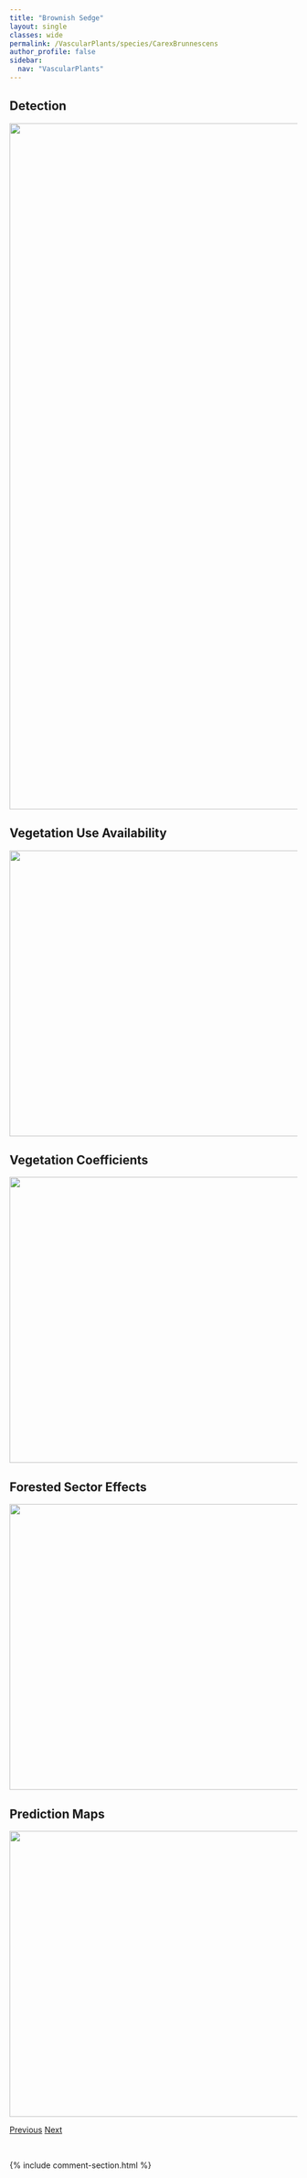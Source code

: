 ```yaml
---
title: "Brownish Sedge"
layout: single
classes: wide
permalink: /VascularPlants/species/CarexBrunnescens
author_profile: false
sidebar:
  nav: "VascularPlants"
---
```


<h2>Detection</h2>

<a href="https://drive.google.com/uc?export=view&id=1j7owlp73JIk_4YLQpE_M7OlsgkoRikGX">
<img src="https://drive.google.com/uc?export=view&id=1j7owlp73JIk_4YLQpE_M7OlsgkoRikGX" height = "1200" width = "800">
</a>


<h2>Vegetation Use Availability</h2>

<a href="https://drive.google.com/uc?export=view&id=1cod-CB3icto_JK0lihaWTZTG7SRJ-BBO">
<img src="https://drive.google.com/uc?export=view&id=1cod-CB3icto_JK0lihaWTZTG7SRJ-BBO" height = "500" width = "1000">
</a>


<h2>Vegetation Coefficients</h2>

<a href="https://drive.google.com/uc?export=view&id=1e1Dlzj3vLyLlceGEhO_vCCRxxH1TfpzO">
<img src="https://drive.google.com/uc?export=view&id=1e1Dlzj3vLyLlceGEhO_vCCRxxH1TfpzO" height = "500" width = "1000">
</a>


<h2>Forested Sector Effects</h2>

<a href="https://drive.google.com/uc?export=view&id=13WDovrbNuiMfIMSIbxbFIhkutYo4TGim">
<img src="https://drive.google.com/uc?export=view&id=13WDovrbNuiMfIMSIbxbFIhkutYo4TGim" height = "500" width = "1000">
</a>


<h2>Prediction Maps</h2>

<a href="https://drive.google.com/uc?export=view&id=1X44P00HGERrcEb76PQ5yEnC6g-8KMaDI">
<img src="https://drive.google.com/uc?export=view&id=1X44P00HGERrcEb76PQ5yEnC6g-8KMaDI" height = "500" width = "1000">
</a>


<a href="/DevelopmentWebsite/VascularPlants/species/CarexBrevior" class="pagination--pager" title="Carex brevior">Previous</a> <a href="/DevelopmentWebsite/VascularPlants/species/CarexBuxbaumii" class="pagination--pager" title="Carex buxbaumii">Next</a>

<p>&nbsp;</p>

{% include comment-section.html %}
